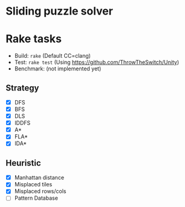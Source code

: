 # Sliding puzzle solver

# Rake tasks
* Build: `rake` (Default CC=clang)
* Test: `rake test` (Using <https://github.com/ThrowTheSwitch/Unity>)
* Benchmark: (not implemented yet)

## Strategy
* [x] DFS
* [x] BFS
* [x] DLS
* [x] IDDFS
* [x] A\*
* [x] FLA\*
* [x] IDA\*

## Heuristic
* [x] Manhattan distance
* [x] Misplaced tiles
* [x] Misplaced rows/cols
* [ ] Pattern Database
